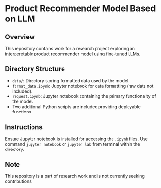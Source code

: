 # Product Recommender Model Based on LLM

## Overview
This repository contains work for a research project exploring an interperetable product recommender model using fine-tuned LLMs.

## Directory Structure
- `data/`: Directory storing formatted data used by the model.
- `format_data.ipynb`: Jupyter notebook for data formatting (raw data not included).
- `request.ipynb`: Jupyter notebook containing the primary functionality of the model.
- Two additional Python scripts are included providing deployable functions.

## Instructions
Ensure Jupyter notebook is installed for accessing the `.ipynb` files. Use command `jupyter notebook` or `jupyter lab` from terminal within the directory. 

## Note
This repository is a part of research work and is not currently seeking contributions.